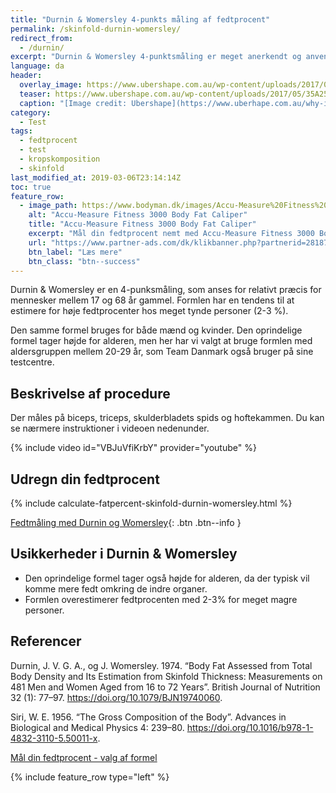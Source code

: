 ```yaml
---
title: "Durnin & Womersley 4-punkts måling af fedtprocent"
permalink: /skinfold-durnin-womersley/
redirect_from:
  - /durnin/
excerpt: "Durnin & Womersley 4-punktsmåling er meget anerkendt og anvendelig hudfoldsmåling til bestemmelse af fedtprocent, der kan bruges til de fleste mennesker. Team Danmarks testcentre bruger denne formel. Formlen overestimerer fedtprocenten med 2-3% for meget tynde personer."
language: da
header:
  overlay_image: https://www.ubershape.com.au/wp-content/uploads/2017/05/35A2528-1024x683.jpg
  teaser: https://www.ubershape.com.au/wp-content/uploads/2017/05/35A2528-1024x683.jpg
  caption: "[Image credit: Ubershape](https://www.uberhape.com.au/why-i-use-metabolic-analytics-with-my-clients/)"
category:
  - Test
tags:
  - fedtprocent
  - test
  - kropskomposition
  - skinfold
last_modified_at: 2019-03-06T23:14:14Z
toc: true
feature_row:
  - image_path: https://www.bodyman.dk/images/Accu-Measure%20Fitness%203000%20Body%20Fat%20Caliper1-p.jpg
    alt: "Accu-Measure Fitness 3000 Body Fat Caliper"
    title: "Accu-Measure Fitness 3000 Body Fat Caliper"
    excerpt: "Mål din fedtprocent nemt med Accu-Measure Fitness 3000 Body Fat Caliper. Fedttangen bliver brugt af mange amerikanske personlige trænere på grund af dens præcise målinger. Du kan både bruge den hjemme eller have den med på farten."
    url: "https://www.partner-ads.com/dk/klikbanner.php?partnerid=28187&bannerid=20604&htmlurl=https://www.bodyman.dk/shop/accu-measure-fitness-54935p.html"
    btn_label: "Læs mere"
    btn_class: "btn--success"
---
```


Durnin & Womersley er en 4-punksmåling, som anses for relativt præcis for mennesker mellem 17 og 68 år gammel. Formlen har en tendens til at estimere for høje fedtprocenter hos meget tynde personer (2-3 %).

Den samme formel bruges for både mænd og kvinder. Den oprindelige formel tager højde for alderen, men her har vi valgt at bruge formlen med aldersgruppen mellem 20-29 år, som Team Danmark også bruger på sine testcentre.

## Beskrivelse af procedure

Der måles på biceps, triceps, skulderbladets spids og hoftekammen. Du kan se nærmere instruktioner i videoen nedenunder.

{% include video id="VBJuVfiKrbY" provider="youtube" %}

## Udregn din fedtprocent

{% include calculate-fatpercent-skinfold-durnin-womersley.html %}

[Fedtmåling med Durnin og Womersley](http://www.health-calc.com/body-composition/skinfold-d-and-w){: .btn .btn--info }

## Usikkerheder i Durnin & Womersley

- Den oprindelige formel tager også højde for alderen, da der typisk vil komme mere fedt omkring de indre organer.
- Formlen overestimerer fedtprocenten med 2-3% for meget magre personer.

## Referencer

Durnin, J. V. G. A., og J. Womersley. 1974. “Body Fat Assessed from Total Body Density and Its Estimation from Skinfold Thickness: Measurements on 481 Men and Women Aged from 16 to 72 Years”. British Journal of Nutrition 32 (1): 77–97. https://doi.org/10.1079/BJN19740060.

Siri, W. E. 1956. “The Gross Composition of the Body”. Advances in Biological and Medical Physics 4: 239–80. https://doi.org/10.1016/b978-1-4832-3110-5.50011-x.

[Mål din fedtprocent - valg af formel](https://www.motion-online.dk/maal-din-fedtprocent-fedttang-valg-formel/)

{% include feature_row type="left" %}
